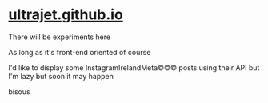 # [ultrajet.github.io](https://ultrajet.github.io)

There will be experiments here

As long as it's front-end oriented of course

I'd like to display some InstagramIrelandMeta©©© posts using their API but I'm lazy but soon it may happen

bisous
